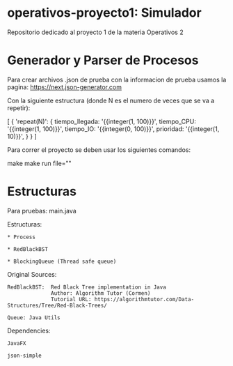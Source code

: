 # operativos-proyecto1: Simulador 
Repositorio dedicado al proyecto 1 de la materia Operativos 2

# Generador y Parser de Procesos
Para crear archivos .json de prueba con la informacion de prueba usamos la pagina: https://next.json-generator.com

Con la siguiente estructura (donde N es el numero de veces que se va a repetir):


[
  {
    'repeat(N)': {
      tiempo_llegada: '{{integer(1, 100)}}',
      tiempo_CPU: '{{integer(1, 100)}}',
      tiempo_IO: '{{integer(0, 100)}}',
      prioridad: '{{integer(1, 10)}}',
    }
  }
]

Para correr el proyecto se deben usar los siguientes comandos:


make
make run file="<nombre del archivo>"

# Estructuras

Para pruebas: main.java

Estructuras:

    * Process

    * RedBlackBST 

    * BlockingQueue (Thread safe queue) 


Original Sources: 

    RedBlackBST:  Red Black Tree implementation in Java
                  Author: Algorithm Tutor (Cormen)
                  Tutorial URL: https://algorithmtutor.com/Data-Structures/Tree/Red-Black-Trees/

    Queue: Java Utils

  Dependencies:

    JavaFX

    json-simple
